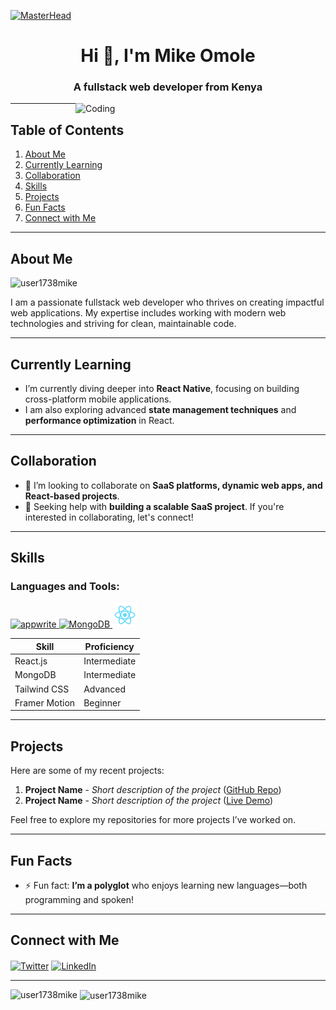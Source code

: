 [![MasterHead](https://png.pngtree.com/thumb_back/fh260/background/20230611/pngtree-screenshotsaturday-image_2937739.jpg)](https://github.com/user1738mike)

<h1 align="center">Hi 👋, I'm Mike Omole</h1>
<h3 align="center">A fullstack web developer from Kenya</h3>
<img align="right" alt="Coding" width="400" src="https://miro.medium.com/v2/resize:fit:1400/1*kvNFtgCxS8vZ4fhSUYf5kw.gif">

---

## Table of Contents
1. [About Me](#about-me)
2. [Currently Learning](#currently-learning)
3. [Collaboration](#collaboration)
4. [Skills](#skills)
5. [Projects](#projects)
6. [Fun Facts](#fun-facts)
7. [Connect with Me](#connect-with-me)

---

## About Me
<p align="left"> 
  <img src="https://komarev.com/ghpvc/?username=user1738mike&label=Profile%20views&color=0e75b6&style=flat" alt="user1738mike" /> 
</p>

I am a passionate fullstack web developer who thrives on creating impactful web applications. My expertise includes working with modern web technologies and striving for clean, maintainable code.

---

## Currently Learning
- I’m currently diving deeper into **React Native**, focusing on building cross-platform mobile applications.
- I am also exploring advanced **state management techniques** and **performance optimization** in React.

---

## Collaboration
- 👯 I’m looking to collaborate on **SaaS platforms, dynamic web apps, and React-based projects**.
- 🤝 Seeking help with **building a scalable SaaS project**. If you're interested in collaborating, let's connect!

---

## Skills
### Languages and Tools:
<p align="left">
  <a href="https://appwrite.io" target="_blank" rel="noreferrer"> <img src="https://www.vectorlogo.zone/logos/appwriteio/appwriteio-icon.svg" alt="appwrite" width="40" height="40"/> </a> 
  <a href="https://www.mongodb.com/" target="_blank" rel="noreferrer"> <img src="https://www.vectorlogo.zone/logos/mongodb/mongodb-icon.svg" alt="MongoDB" width="40" height="40"/> </a>
  <a href="https://reactjs.org/" target="_blank" rel="noreferrer"> <img src="https://raw.githubusercontent.com/github/explore/main/topics/react/react.png" alt="React" width="40" height="40"/> </a>
  <!-- Add additional tools and languages -->
</p>

| Skill              | Proficiency  |
|--------------------|--------------|
| React.js           | Intermediate |
| MongoDB            | Intermediate |
| Tailwind CSS       | Advanced     |
| Framer Motion      | Beginner     |

---

## Projects
Here are some of my recent projects:
1. **Project Name** - *Short description of the project* ([GitHub Repo](#))
2. **Project Name** - *Short description of the project* ([Live Demo](#))

Feel free to explore my repositories for more projects I’ve worked on.

---

## Fun Facts
- ⚡ Fun fact: **I’m a polyglot** who enjoys learning new languages—both programming and spoken!

---

## Connect with Me
<p align="left">
  <a href="https://twitter.com/michael_rading" target="_blank"><img align="center" src="https://raw.githubusercontent.com/rahuldkjain/github-profile-readme-generator/master/src/images/icons/Social/twitter.svg" alt="Twitter" height="30" width="40" /></a>
  <a href="https://linkedin.com/in/michael-rading" target="_blank"><img align="center" src="https://raw.githubusercontent.com/rahuldkjain/github-profile-readme-generator/master/src/images/icons/Social/linked-in-alt.svg" alt="LinkedIn" height="30" width="40" /></a>
</p>

---

<p><img align="left" src="https://github-readme-stats.vercel.app/api/top-langs?username=user1738mike&show_icons=true&locale=en&layout=compact" alt="user1738mike" /></p>

<p>&nbsp;<img align="center" src="https://github-readme-stats.vercel.app/api?username=user1738mike&show_icons=true&locale=en" alt="user1738mike" /></p>
